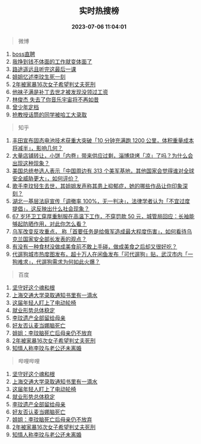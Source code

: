 <div align="center"><h2>实时热搜榜</h2><h4>2023-07-06 11:04:01</h4></div>

> 微博  

1. [boss直聘](https://s.weibo.com/weibo?q=boss%E7%9B%B4%E8%81%98&t=31&band_rank=1&Refer=top)<br />
2. [我挣到钱不体面的工作就变体面了](https://s.weibo.com/weibo?q=%23%E6%88%91%E6%8C%A3%E5%88%B0%E9%92%B1%E4%B8%8D%E4%BD%93%E9%9D%A2%E7%9A%84%E5%B7%A5%E4%BD%9C%E5%B0%B1%E5%8F%98%E4%BD%93%E9%9D%A2%E4%BA%86%23&t=31&band_rank=2&Refer=top)<br />
3. [路途遥远且听完这最后一课](https://s.weibo.com/weibo?q=%23%E8%B7%AF%E9%80%94%E9%81%A5%E8%BF%9C%E4%B8%94%E5%90%AC%E5%AE%8C%E8%BF%99%E6%9C%80%E5%90%8E%E4%B8%80%E8%AF%BE%23&t=31&band_rank=3&Refer=top)<br />
4. [姐姐忆述李玟生死一刻](https://s.weibo.com/weibo?q=%23%E5%A7%90%E5%A7%90%E5%BF%86%E8%BF%B0%E6%9D%8E%E7%8E%9F%E7%94%9F%E6%AD%BB%E4%B8%80%E5%88%BB%23&t=31&band_rank=4&Refer=top)<br />
5. [2年被家暴16次女子希望判丈夫死刑](https://s.weibo.com/weibo?q=%232%E5%B9%B4%E8%A2%AB%E5%AE%B6%E6%9A%B416%E6%AC%A1%E5%A5%B3%E5%AD%90%E5%B8%8C%E6%9C%9B%E5%88%A4%E4%B8%88%E5%A4%AB%E6%AD%BB%E5%88%91%23&t=31&band_rank=5&Refer=top)<br />
6. [他袜子满是补丁去世才被发现没领过工资](https://s.weibo.com/weibo?q=%23%E4%BB%96%E8%A2%9C%E5%AD%90%E6%BB%A1%E6%98%AF%E8%A1%A5%E4%B8%81%E5%8E%BB%E4%B8%96%E6%89%8D%E8%A2%AB%E5%8F%91%E7%8E%B0%E6%B2%A1%E9%A2%86%E8%BF%87%E5%B7%A5%E8%B5%84%23&t=31&band_rank=6&Refer=top)<br />
7. [林俊杰 失去了你音乐宇宙将不再如昔](https://s.weibo.com/weibo?q=%E6%9E%97%E4%BF%8A%E6%9D%B0%20%E5%A4%B1%E5%8E%BB%E4%BA%86%E4%BD%A0%E9%9F%B3%E4%B9%90%E5%AE%87%E5%AE%99%E5%B0%86%E4%B8%8D%E5%86%8D%E5%A6%82%E6%98%94&t=31&band_rank=7&Refer=top)<br />
8. [曾少年定档](https://s.weibo.com/weibo?q=%E6%9B%BE%E5%B0%91%E5%B9%B4%E5%AE%9A%E6%A1%A3&t=31&band_rank=8&Refer=top)<br />
9. [抢教授话筒的同学被哈工大录取](https://s.weibo.com/weibo?q=%E6%8A%A2%E6%95%99%E6%8E%88%E8%AF%9D%E7%AD%92%E7%9A%84%E5%90%8C%E5%AD%A6%E8%A2%AB%E5%93%88%E5%B7%A5%E5%A4%A7%E5%BD%95%E5%8F%96&t=31&band_rank=9&Refer=top)<br />

> 知乎  

1. [丰田宣布固态电池技术获重大突破「10 分钟充满跑 1200 公里，体积重量成本将减半」，影响几何？](https://www.zhihu.com/question/610463631)<br />
2. [大量店铺转让，小饼「内卷」带来供应过剩，淄博烧烤「凉」了吗？为什么会出现这种现象？](https://www.zhihu.com/question/610461393)<br />
3. [美国总统参选人表示「中国周边有 313 个美军基地，其他国家会觉得谁对全球安全威胁更大」，如何评价？](https://www.zhihu.com/question/610542360)<br />
4. [歌手李玟轻生去世，其姐姐发声称其患上抑郁症，她的哪些作品让你印象深刻？](https://www.zhihu.com/question/610553174)<br />
5. [湖北一基层法庭宣传「调撤率 100%，无一判决」，法律学者认为「不宜过度提倡」，这反映出什么社会现象？](https://www.zhihu.com/question/610470335)<br />
6. [67 岁环卫工穿厚重制服在高温下工作，不穿罚款 50 元，城管局回应：长袖能够起防晒作用，对此你怎么看？](https://www.zhihu.com/question/610461726)<br />
7. [乌军改变反攻重点， 称「首要任务是给俄军造成最大程度伤害」，如何看待乌克兰国家安全部长发表的观点？](https://www.zhihu.com/question/610500601)<br />
8. [有没有一种食材没做成美食前不敢上手碰，做成美食之后却又很好吃？](https://www.zhihu.com/question/610062999)<br />
9. [代遛狗城市热度图发布，超十万人在闲鱼发布「可代遛狗」贴，武汉市内「一狗难求」，代遛狗需求为何如此火爆？](https://www.zhihu.com/question/610497990)<br />

> 百度  

1. [坚守好这个魂和根](https://www.baidu.com/s?wd=%E5%9D%9A%E5%AE%88%E5%A5%BD%E8%BF%99%E4%B8%AA%E9%AD%82%E5%92%8C%E6%A0%B9&sa=fyb_news&rsv_dl=fyb_news)<br />
2. [上海交通大学录取通知书里有一滴水](https://www.baidu.com/s?wd=%E4%B8%8A%E6%B5%B7%E4%BA%A4%E9%80%9A%E5%A4%A7%E5%AD%A6%E5%BD%95%E5%8F%96%E9%80%9A%E7%9F%A5%E4%B9%A6%E9%87%8C%E6%9C%89%E4%B8%80%E6%BB%B4%E6%B0%B4&sa=fyb_news&rsv_dl=fyb_news)<br />
3. [这届年轻人盯上了电动轮椅](https://www.baidu.com/s?wd=%E8%BF%99%E5%B1%8A%E5%B9%B4%E8%BD%BB%E4%BA%BA%E7%9B%AF%E4%B8%8A%E4%BA%86%E7%94%B5%E5%8A%A8%E8%BD%AE%E6%A4%85&sa=fyb_news&rsv_dl=fyb_news)<br />
4. [就业形势总体稳定](https://www.baidu.com/s?wd=%E5%B0%B1%E4%B8%9A%E5%BD%A2%E5%8A%BF%E6%80%BB%E4%BD%93%E7%A8%B3%E5%AE%9A&sa=fyb_news&rsv_dl=fyb_news)<br />
5. [李玟遗产全部留给母亲](https://www.baidu.com/s?wd=%E6%9D%8E%E7%8E%9F%E9%81%97%E4%BA%A7%E5%85%A8%E9%83%A8%E7%95%99%E7%BB%99%E6%AF%8D%E4%BA%B2&sa=fyb_news&rsv_dl=fyb_news)<br />
6. [好友否认麦当娜脑死亡](https://www.baidu.com/s?wd=%E5%A5%BD%E5%8F%8B%E5%90%A6%E8%AE%A4%E9%BA%A6%E5%BD%93%E5%A8%9C%E8%84%91%E6%AD%BB%E4%BA%A1&sa=fyb_news&rsv_dl=fyb_news)<br />
7. [姐姐：李玟脑死亡后母亲仍不放弃](https://www.baidu.com/s?wd=%E5%A7%90%E5%A7%90%EF%BC%9A%E6%9D%8E%E7%8E%9F%E8%84%91%E6%AD%BB%E4%BA%A1%E5%90%8E%E6%AF%8D%E4%BA%B2%E4%BB%8D%E4%B8%8D%E6%94%BE%E5%BC%83&sa=fyb_news&rsv_dl=fyb_news)<br />
8. [2年被家暴16次女子希望判丈夫死刑](https://www.baidu.com/s?wd=2%E5%B9%B4%E8%A2%AB%E5%AE%B6%E6%9A%B416%E6%AC%A1%E5%A5%B3%E5%AD%90%E5%B8%8C%E6%9C%9B%E5%88%A4%E4%B8%88%E5%A4%AB%E6%AD%BB%E5%88%91&sa=fyb_news&rsv_dl=fyb_news)<br />
9. [知情人称李玟与老公还未离婚](https://www.baidu.com/s?wd=%E7%9F%A5%E6%83%85%E4%BA%BA%E7%A7%B0%E6%9D%8E%E7%8E%9F%E4%B8%8E%E8%80%81%E5%85%AC%E8%BF%98%E6%9C%AA%E7%A6%BB%E5%A9%9A&sa=fyb_news&rsv_dl=fyb_news)<br />

> 哔哩哔哩  

1. [坚守好这个魂和根](https://www.baidu.com/s?wd=%E5%9D%9A%E5%AE%88%E5%A5%BD%E8%BF%99%E4%B8%AA%E9%AD%82%E5%92%8C%E6%A0%B9&sa=fyb_news&rsv_dl=fyb_news)<br />
2. [上海交通大学录取通知书里有一滴水](https://www.baidu.com/s?wd=%E4%B8%8A%E6%B5%B7%E4%BA%A4%E9%80%9A%E5%A4%A7%E5%AD%A6%E5%BD%95%E5%8F%96%E9%80%9A%E7%9F%A5%E4%B9%A6%E9%87%8C%E6%9C%89%E4%B8%80%E6%BB%B4%E6%B0%B4&sa=fyb_news&rsv_dl=fyb_news)<br />
3. [这届年轻人盯上了电动轮椅](https://www.baidu.com/s?wd=%E8%BF%99%E5%B1%8A%E5%B9%B4%E8%BD%BB%E4%BA%BA%E7%9B%AF%E4%B8%8A%E4%BA%86%E7%94%B5%E5%8A%A8%E8%BD%AE%E6%A4%85&sa=fyb_news&rsv_dl=fyb_news)<br />
4. [就业形势总体稳定](https://www.baidu.com/s?wd=%E5%B0%B1%E4%B8%9A%E5%BD%A2%E5%8A%BF%E6%80%BB%E4%BD%93%E7%A8%B3%E5%AE%9A&sa=fyb_news&rsv_dl=fyb_news)<br />
5. [李玟遗产全部留给母亲](https://www.baidu.com/s?wd=%E6%9D%8E%E7%8E%9F%E9%81%97%E4%BA%A7%E5%85%A8%E9%83%A8%E7%95%99%E7%BB%99%E6%AF%8D%E4%BA%B2&sa=fyb_news&rsv_dl=fyb_news)<br />
6. [好友否认麦当娜脑死亡](https://www.baidu.com/s?wd=%E5%A5%BD%E5%8F%8B%E5%90%A6%E8%AE%A4%E9%BA%A6%E5%BD%93%E5%A8%9C%E8%84%91%E6%AD%BB%E4%BA%A1&sa=fyb_news&rsv_dl=fyb_news)<br />
7. [姐姐：李玟脑死亡后母亲仍不放弃](https://www.baidu.com/s?wd=%E5%A7%90%E5%A7%90%EF%BC%9A%E6%9D%8E%E7%8E%9F%E8%84%91%E6%AD%BB%E4%BA%A1%E5%90%8E%E6%AF%8D%E4%BA%B2%E4%BB%8D%E4%B8%8D%E6%94%BE%E5%BC%83&sa=fyb_news&rsv_dl=fyb_news)<br />
8. [2年被家暴16次女子希望判丈夫死刑](https://www.baidu.com/s?wd=2%E5%B9%B4%E8%A2%AB%E5%AE%B6%E6%9A%B416%E6%AC%A1%E5%A5%B3%E5%AD%90%E5%B8%8C%E6%9C%9B%E5%88%A4%E4%B8%88%E5%A4%AB%E6%AD%BB%E5%88%91&sa=fyb_news&rsv_dl=fyb_news)<br />
9. [知情人称李玟与老公还未离婚](https://www.baidu.com/s?wd=%E7%9F%A5%E6%83%85%E4%BA%BA%E7%A7%B0%E6%9D%8E%E7%8E%9F%E4%B8%8E%E8%80%81%E5%85%AC%E8%BF%98%E6%9C%AA%E7%A6%BB%E5%A9%9A&sa=fyb_news&rsv_dl=fyb_news)<br />
